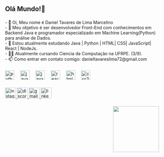<h2 align="left">Olá Mundo!👋</h2>

###

<p align="left">- 👋 Oi, Meu nome é Daniel Tavares de Lima Marcelino<br>- 👀 Meu objetivo é ser desenvolvedor Front-End com conhecimentos em Backend Java e programador especializado em Machine Learning(Python) para análise de Dados. <br>- 🌱 Estou atualmente estudando Java | Python | HTML| CSS| JavaScript| React | NodeJs.<br>- 👨‍🎓 Atualmente cursando Ciencia da Computação na UFRPE. (3/9).<br>- 📫 Como entrar em contato comigo: danieltavareslima72@gmail.com</p>

###

<div align="left">
  <img src="https://cdn.jsdelivr.net/gh/devicons/devicon/icons/python/python-original.svg" height="30" alt="python logo"  />
  <img width="12" />
  <img src="https://cdn.jsdelivr.net/gh/devicons/devicon/icons/java/java-original.svg" height="30" alt="java logo"  />
  <img width="12" />
  <img src="https://cdn.jsdelivr.net/gh/devicons/devicon/icons/javascript/javascript-original.svg" height="30" alt="javascript logo"  />
  <img width="12" />
  <img src="https://cdn.jsdelivr.net/gh/devicons/devicon/icons/react/react-original.svg" height="30" alt="react logo"  />
  <img width="12" />
  <img src="https://cdn.jsdelivr.net/gh/devicons/devicon/icons/html5/html5-original.svg" height="30" alt="html5 logo"  />
  <img width="12" />
  <img src="https://cdn.jsdelivr.net/gh/devicons/devicon/icons/css3/css3-original.svg" height="30" alt="css3 logo"  />
</div>

###

<div align="left">
  <a href="https://www.instagram.com/dan_tavarews/" target="_blank">
    <img src="https://img.shields.io/static/v1?message=Instagram&logo=instagram&label=&color=E4405F&logoColor=white&labelColor=&style=for-the-badge" height="35" alt="instagram logo"  />
  </a>
  <a href="ID: 440885903725035520" target="_blank">
    <img src="https://img.shields.io/static/v1?message=Discord&logo=discord&label=&color=7289DA&logoColor=white&labelColor=&style=for-the-badge" height="35" alt="discord logo"  />
  </a>
  <a href="mailto:danieltavareslima72@gmail.com" target="_blank">
    <img src="https://img.shields.io/static/v1?message=Gmail&logo=gmail&label=&color=D14836&logoColor=white&labelColor=&style=for-the-badge" height="35" alt="gmail logo"  />
  </a>
  <a href="https://www.linkedin.com/in/danieltavareslima/" target="_blank">
    <img src="https://img.shields.io/static/v1?message=LinkedIn&logo=linkedin&label=&color=0077B5&logoColor=white&labelColor=&style=for-the-badge" height="35" alt="linkedin logo"  />
  </a>
</div>

###

<img align="right" height="150" src="https://media.giphy.com/media/v1.Y2lkPTc5MGI3NjExeDQxa2hydnhub29xNTlkY3NjNG52aHdvajBsbjE1dHRjdGxodjFwbiZlcD12MV9pbnRlcm5hbF9naWZfYnlfaWQmY3Q9Zw/fedryX7dMGMe6lgqDm/giphy.gif"  />

###
